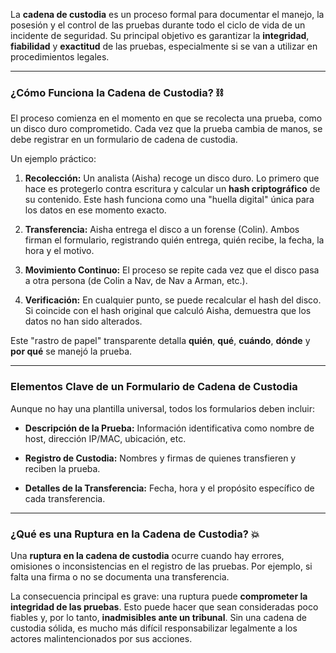 
La **cadena de custodia** es un proceso formal para documentar el manejo, la posesión y el control de las pruebas durante todo el ciclo de vida de un incidente de seguridad. Su principal objetivo es garantizar la **integridad**, **fiabilidad** y **exactitud** de las pruebas, especialmente si se van a utilizar en procedimientos legales.

---

### ¿Cómo Funciona la Cadena de Custodia? ⛓️

El proceso comienza en el momento en que se recolecta una prueba, como un disco duro comprometido. Cada vez que la prueba cambia de manos, se debe registrar en un formulario de cadena de custodia.

Un ejemplo práctico:

1. **Recolección:** Un analista (Aisha) recoge un disco duro. Lo primero que hace es protegerlo contra escritura y calcular un **hash criptográfico** de su contenido. Este hash funciona como una "huella digital" única para los datos en ese momento exacto.
    
2. **Transferencia:** Aisha entrega el disco a un forense (Colin). Ambos firman el formulario, registrando quién entrega, quién recibe, la fecha, la hora y el motivo.
    
3. **Movimiento Continuo:** El proceso se repite cada vez que el disco pasa a otra persona (de Colin a Nav, de Nav a Arman, etc.).
    
4. **Verificación:** En cualquier punto, se puede recalcular el hash del disco. Si coincide con el hash original que calculó Aisha, demuestra que los datos no han sido alterados.
    

Este "rastro de papel" transparente detalla **quién**, **qué**, **cuándo**, **dónde** y **por qué** se manejó la prueba.

---

### Elementos Clave de un Formulario de Cadena de Custodia

Aunque no hay una plantilla universal, todos los formularios deben incluir:

- **Descripción de la Prueba:** Información identificativa como nombre de host, dirección IP/MAC, ubicación, etc.
    
- **Registro de Custodia:** Nombres y firmas de quienes transfieren y reciben la prueba.
    
- **Detalles de la Transferencia:** Fecha, hora y el propósito específico de cada transferencia.
    

---

### ¿Qué es una Ruptura en la Cadena de Custodia? 💥

Una **ruptura en la cadena de custodia** ocurre cuando hay errores, omisiones o inconsistencias en el registro de las pruebas. Por ejemplo, si falta una firma o no se documenta una transferencia.

La consecuencia principal es grave: una ruptura puede **comprometer la integridad de las pruebas**. Esto puede hacer que sean consideradas poco fiables y, por lo tanto, **inadmisibles ante un tribunal**. Sin una cadena de custodia sólida, es mucho más difícil responsabilizar legalmente a los actores malintencionados por sus acciones.

